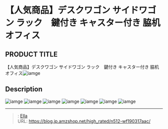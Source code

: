 # 【人気商品】デスクワゴン サイドワゴン ラック　鍵付き キャスター付き 脇机 オフィス


## PRODUCT TITLE 

【人気商品】デスクワゴン サイドワゴン ラック　鍵付き キャスター付き 脇机 オフィス![iamge](https://b2bfiles1.gigab2b.cn/image/wkseller/301/wf037833/20200324_93ed1e7424ce546458bbb68768490812.jpg)

## Description











![iamge](https://b2bfiles1.gigab2b.cn/image/wkseller/301/wf037833/20200324_04a458bffecfa484873bd4b0d6a7dcd1.jpg)
![iamge](https://b2bfiles1.gigab2b.cn/image/wkseller/301/wf037833/20200324_290bec0c79881f6fd43be4d51c0717bc.jpg)
![iamge](https://b2bfiles1.gigab2b.cn/image/wkseller/301/wf037833/20200324_38592ba9beb4cade14ecc752ed010b64.jpg)
![iamge](https://b2bfiles1.gigab2b.cn/image/wkseller/301/wf037833/20200324_d92d87149ad88be169d734c2296b976b.jpg)
![iamge](https://b2bfiles1.gigab2b.cn/image/wkseller/301/wf037833/20200324_82d24c97930b33dc2a5ad2aa040197b7.jpg)
![iamge](https://b2bfiles1.gigab2b.cn/image/wkseller/301/wf037833/20200324_0c004b0b22d97a9844a93dbaedaf86e9.jpg)
![iamge](https://b2bfiles1.gigab2b.cn/image/wkseller/301/wf037833/20200324_b3d2910ff34879b5d174780a97053c15.jpg)


---

> : [Ella](https://blog.jp.amzshop.net/)  
> URL: https://blog.jp.amzshop.net/high_rated/n512-wf190317aac/  

